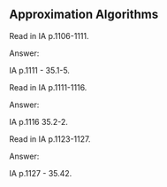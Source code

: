 ## Approximation Algorithms

Read in IA p.1106-1111.

Answer:

IA p.1111 - 35.1-5.

Read in IA p.1111-1116.

Answer:

IA p.1116 35.2-2.

Read in IA p.1123-1127.

Answer:

IA p.1127 - 35.42.
